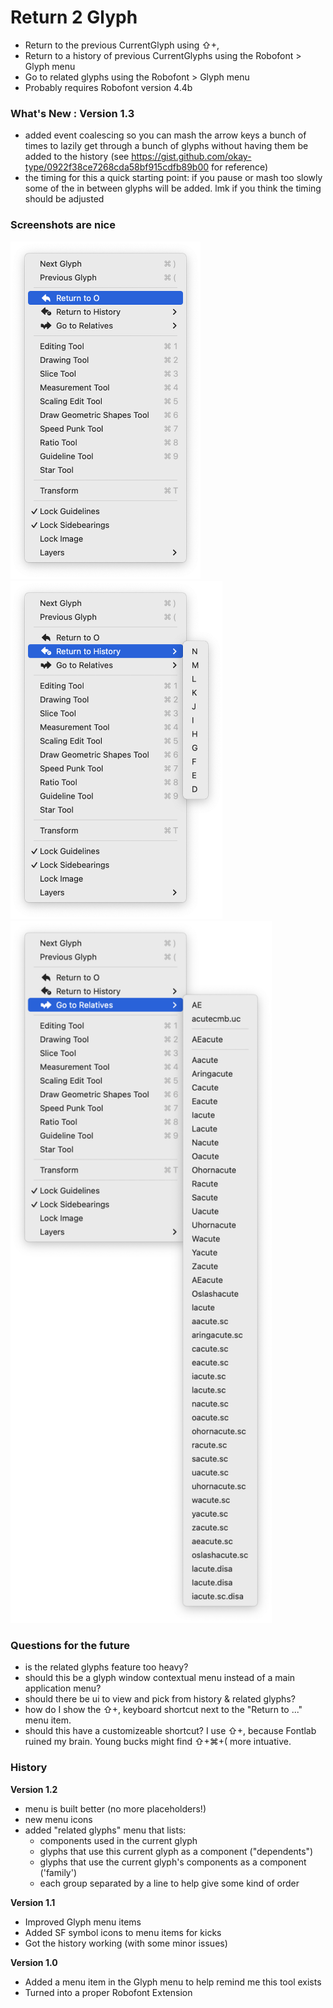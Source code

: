 # Return 2 Glyph

- Return to the previous CurrentGlyph using ⇧+,
- Return to a history of previous CurrentGlyphs using the Robofont > Glyph menu
- Go to related glyphs using the Robofont > Glyph menu
- Probably requires Robofont version 4.4b

### What's New : Version 1.3

 - added event coalescing so you can mash the arrow keys a bunch of times to lazily get through a bunch of glyphs without having them be added to the history (see https://gist.github.com/okay-type/0922f38ce7268cda58bf915cdfb89b00 for reference)
 - the timing for this a quick starting point: if you pause or mash too slowly some of the in between glyphs will be added. lmk if you think the timing should be adjusted

### Screenshots are nice

<img src="resources/Screenshot0.png" width="304" />
<img src="resources/Screenshot1.png" width="339" />
<img src="resources/Screenshot2.png" width="418" />

### Questions for the future

- is the related glyphs feature too heavy?
- should this be a glyph window contextual menu instead of a main application menu?
- should there be ui to view and pick from history & related glyphs?
- how do I show the ⇧+, keyboard shortcut next to the "Return to ..." menu item.
- should this have a customizeable shortcut? I use ⇧+, because Fontlab ruined my brain. Young bucks might find ⇧+⌘+( more intuative.

### History

**Version 1.2**

 - menu is built better (no more placeholders!)
 - new menu icons
 - added "related glyphs" menu that lists:
   - components used in the current glyph
   - glyphs that use this current glyph as a component ("dependents")
   - glyphs that use the current glyph's components as a component ('family')
   - each group separated by a line to help give some kind of order

**Version 1.1**

- Improved Glyph menu items
- Added SF symbol icons to menu items for kicks
- Got the history working (with some minor issues)

**Version 1.0**

- Added a menu item in the Glyph menu to help remind me this tool exists
- Turned into a proper Robofont Extension

